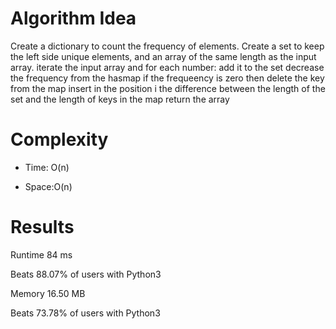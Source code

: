 # Algorithm Idea

Create a dictionary to count the frequency of elements.
Create a set to keep the left side unique elements, and an array of the same length as the input array.
iterate the input array and for each number:
add it to the set
decrease the frequency from the hasmap
if the frequeency is zero then delete the key from the map
insert in the position i the difference between the length of the set and the length of keys in the map
return the array

# Complexity

- Time: O(n)

- Space:O(n)

# Results

Runtime
84
ms

Beats
88.07%
of users with Python3

Memory
16.50
MB

Beats
73.78%
of users with Python3